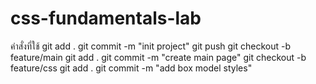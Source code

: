 # css-fundamentals-lab
คำสั่งที่ใช้ 
git add .
git commit -m "init project"
git push
git checkout -b feature/main
git add .
git commit -m "create main page"
git checkout -b feature/css 
git add .
git commit -m "add box model styles"



